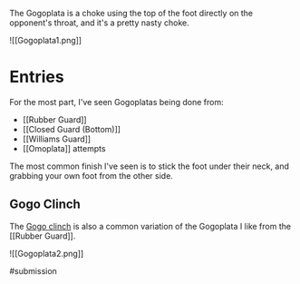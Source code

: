 The Gogoplata is a choke using the top of the foot directly on the opponent's throat, and it's a pretty nasty choke.

![[Gogoplata1.png]]
# Entries

For the most part, I've seen Gogoplatas being done from:

- [[Rubber Guard]]
- [[Closed Guard (Bottom)]]
- [[Williams Guard]]
- [[Omoplata]] attempts

The most common finish I've seen is to stick the foot under their neck, and grabbing your own foot from the other side.

## Gogo Clinch

The [Gogo clinch](https://www.youtube.com/watch?v=Adm-FC1iyHo&ab_channel=BJJFanatics) is also a common variation of the Gogoplata I like from the [[Rubber Guard]].

![[Gogoplata2.png]]


#submission 